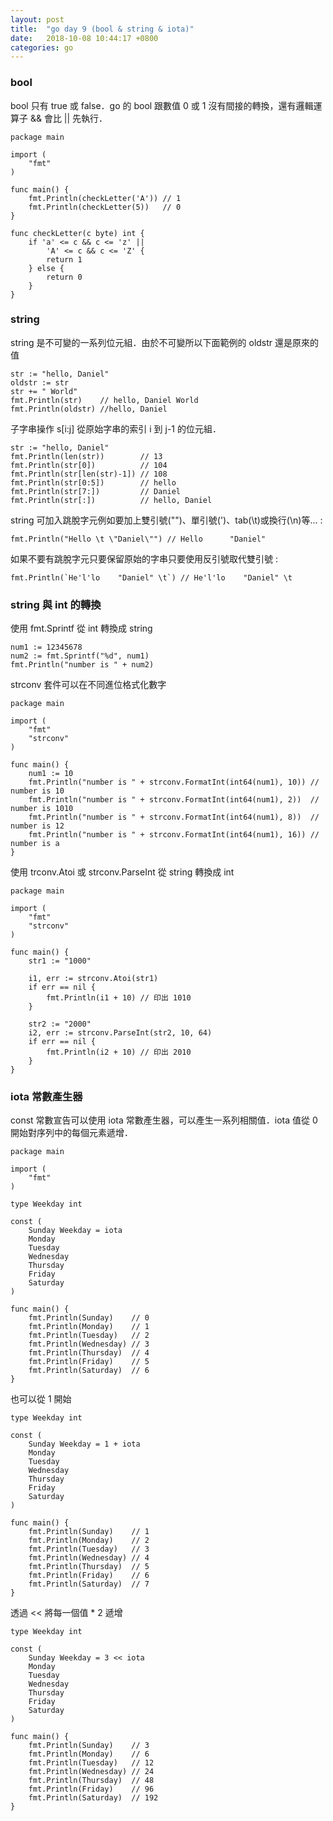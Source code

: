 ```yaml
---
layout: post
title:  "go day 9 (bool & string & iota)"
date:   2018-10-08 10:44:17 +0800
categories: go
---
```


### bool
bool 只有 true 或 false．go 的 bool 跟數值 0 或 1 沒有間接的轉換，還有邏輯運算子 && 會比 || 先執行．

```
package main

import (
	"fmt"
)

func main() {
	fmt.Println(checkLetter('A')) // 1
	fmt.Println(checkLetter(5))   // 0
}

func checkLetter(c byte) int {
	if 'a' <= c && c <= 'z' ||
		'A' <= c && c <= 'Z' {
		return 1
	} else {
		return 0
	}
}

```

### string
string 是不可變的一系列位元組．由於不可變所以下面範例的 oldstr 還是原來的值

```
str := "hello, Daniel"
oldstr := str
str += " World"
fmt.Println(str)    // hello, Daniel World
fmt.Println(oldstr) //hello, Daniel
```
子字串操作 s[i:j] 從原始字串的索引 i 到 j-1 的位元組．

```
str := "hello, Daniel"
fmt.Println(len(str))        // 13
fmt.Println(str[0])          // 104
fmt.Println(str[len(str)-1]) // 108
fmt.Println(str[0:5])        // hello
fmt.Println(str[7:])         // Daniel
fmt.Println(str[:])          // hello, Daniel
```
string 可加入跳脫字元例如要加上雙引號(\"")、單引號(\')、tab(\t)或換行(\n)等... : 

```
fmt.Println("Hello \t \"Daniel\"") // Hello 	 "Daniel"
```

如果不要有跳脫字元只要保留原始的字串只要使用反引號取代雙引號 :  

```
fmt.Println(`He'l'lo	"Daniel" \t`) // He'l'lo	"Daniel" \t

```

### string 與 int 的轉換
使用 fmt.Sprintf 從 int 轉換成 string  

```
num1 := 12345678
num2 := fmt.Sprintf("%d", num1)
fmt.Println("number is " + num2)
```
strconv 套件可以在不同進位格式化數字  

```
package main

import (
	"fmt"
	"strconv"
)

func main() {
	num1 := 10
	fmt.Println("number is " + strconv.FormatInt(int64(num1), 10)) // number is 10
	fmt.Println("number is " + strconv.FormatInt(int64(num1), 2))  // number is 1010
	fmt.Println("number is " + strconv.FormatInt(int64(num1), 8))  // number is 12
	fmt.Println("number is " + strconv.FormatInt(int64(num1), 16)) // number is a
}

```
使用 trconv.Atoi 或 strconv.ParseInt 從 string 轉換成 int

```
package main

import (
	"fmt"
	"strconv"
)

func main() {
	str1 := "1000"

	i1, err := strconv.Atoi(str1)
	if err == nil {
		fmt.Println(i1 + 10) // 印出 1010
	}

	str2 := "2000"
	i2, err := strconv.ParseInt(str2, 10, 64)
	if err == nil {
		fmt.Println(i2 + 10) // 印出 2010
	}
}

```

### iota 常數產生器
const 常數宣告可以使用 iota 常數產生器，可以產生一系列相關值．iota 值從 0 開始對序列中的每個元素遞增．

```
package main

import (
	"fmt"
)

type Weekday int

const (
	Sunday Weekday = iota
	Monday
	Tuesday
	Wednesday
	Thursday
	Friday
	Saturday
)

func main() {
	fmt.Println(Sunday)    // 0
	fmt.Println(Monday)    // 1
	fmt.Println(Tuesday)   // 2
	fmt.Println(Wednesday) // 3
	fmt.Println(Thursday)  // 4
	fmt.Println(Friday)    // 5
	fmt.Println(Saturday)  // 6
}

```
也可以從 1 開始

```
type Weekday int

const (
	Sunday Weekday = 1 + iota
	Monday
	Tuesday
	Wednesday
	Thursday
	Friday
	Saturday
)

func main() {
	fmt.Println(Sunday)    // 1
	fmt.Println(Monday)    // 2
	fmt.Println(Tuesday)   // 3
	fmt.Println(Wednesday) // 4
	fmt.Println(Thursday)  // 5
	fmt.Println(Friday)    // 6
	fmt.Println(Saturday)  // 7
}

```
透過 << 將每一個值 * 2 遞增

```
type Weekday int

const (
	Sunday Weekday = 3 << iota
	Monday
	Tuesday
	Wednesday
	Thursday
	Friday
	Saturday
)

func main() {
	fmt.Println(Sunday)    // 3
	fmt.Println(Monday)    // 6
	fmt.Println(Tuesday)   // 12
	fmt.Println(Wednesday) // 24
	fmt.Println(Thursday)  // 48
	fmt.Println(Friday)    // 96
	fmt.Println(Saturday)  // 192
}

```

